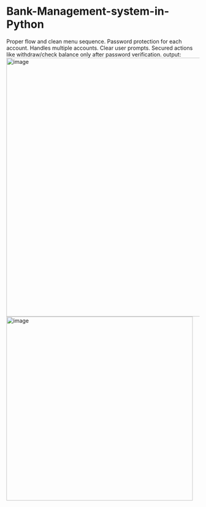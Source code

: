 # Bank-Management-system-in-Python
Proper flow and clean menu sequence.  Password protection for each account.  Handles multiple accounts.  Clear user prompts.  Secured actions like withdraw/check balance only after password verification.
output:
<img width="698" height="674" alt="image" src="https://github.com/user-attachments/assets/b2e5c148-a004-47b2-bfff-dfbbb485741b" />
<img width="486" height="479" alt="image" src="https://github.com/user-attachments/assets/8849d85c-6a37-4914-9041-41f1ea46fb12" />
